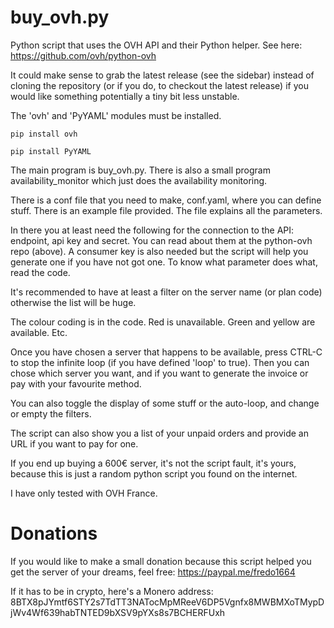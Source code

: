 # buy_ovh.py
Python script that uses the OVH API and their Python helper. See here: https://github.com/ovh/python-ovh

It could make sense to grab the latest release (see the sidebar) instead of cloning the repository (or if you do, to checkout the latest release) if you would like something potentially a tiny bit less unstable.

The 'ovh' and 'PyYAML' modules must be installed.
```
pip install ovh
```
```
pip install PyYAML
```

The main program is buy_ovh.py. There is also a small program availability_monitor which just does the availability monitoring.

There is a conf file that you need to make, conf.yaml, where you can define stuff. There is an example file provided. The file explains all the parameters.

In there you at least need the following for the connection to the API: endpoint, api key and secret. You can read about them at the python-ovh repo (above). A consumer key is also needed but the script will help you generate one if you have not got one.
To know what parameter does what, read the code.

It's recommended to have at least a filter on the server name (or plan code) otherwise the list will be huge.

The colour coding is in the code. Red is unavailable. Green and yellow are available. Etc.

Once you have chosen a server that happens to be available, press CTRL-C to stop the infinite loop (if you have defined 'loop' to true).
Then you can chose which server you want, and if you want to generate the invoice or pay with your favourite method.

You can also toggle the display of some stuff or the auto-loop, and change or empty the filters.

The script can also show you a list of your unpaid orders and provide an URL if you want to pay for one.

If you end up buying a 600€ server, it's not the script fault, it's yours, because this is just a random python script you found on the internet.

I have only tested with OVH France.

# Donations
If you would like to make a small donation because this script helped you get the server of your dreams, feel free: https://paypal.me/fredo1664

If it has to be in crypto, here's a Monero address:  8BTX8pJYmtf6STY2s7TdTT3NATocMpMReeV6DP5Vgnfx8MWBMXoTMypDjWv4Wf639habTNTED9bXSV9pYXs8s7BCHERFUxh

